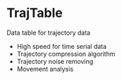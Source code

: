 # TrajTable
Data table for trajectory data

* High speed for time serial data
* Trajectory compression algorithm 
* Trajectory noise removing 
* Movement analysis
